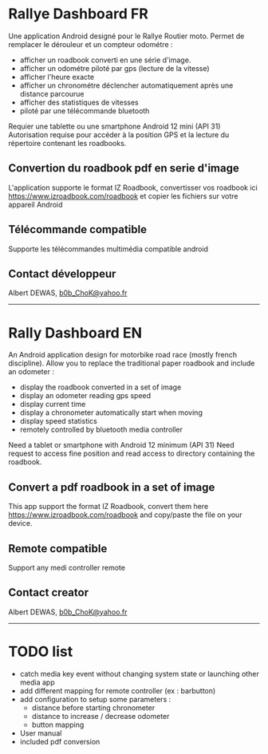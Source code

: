 # Rallye Dashboard FR

Une application Android designé pour le Rallye Routier moto.
Permet de remplacer le dérouleur et un compteur odométre :
- afficher un roadbook converti en une série d'image.
- afficher un odométre piloté par gps (lecture de la vitesse)
- afficher l'heure exacte
- afficher un chronométre déclencher automatiquement après une distance parcourue
- afficher des statistiques de vitesses
- piloté par une télécommande bluetooth

Requier une tablette ou une smartphone Android 12 mini (API 31)
Autorisation requise pour accéder à la position GPS et la lecture du répertoire contenant les roadbooks.

## Convertion du roadbook pdf en serie d'image
L'application supporte le format IZ Roadbook, convertisser vos roadbook ici https://www.izroadbook.com/roadbook et copier les fichiers sur votre appareil Android

## Télécommande compatible
Supporte les télécommandes multimédia compatible android

## Contact développeur
Albert DEWAS, b0b_ChoK@yahoo.fr

--------------------------------------------------------

# Rally Dashboard EN

An Android application design for motorbike road race (mostly french discipline). 
Allow you to replace the traditional paper roadbook and include an odometer :
- display the roadbook converted in a set of image
- display an odometer reading gps speed
- display current time
- display a chronometer automatically start when moving
- display speed statistics
- remotely controlled by bluetooth media controller

Need a tablet or smartphone with Android 12 minimum (API 31)
Need request to access fine position and read access to directory containing the roadbook.

## Convert a pdf roadbook in a set of image
This app support the format IZ Roadbook, convert them here https://www.izroadbook.com/roadbook and copy/paste the file on your device.

## Remote compatible
Support any medi controller remote

## Contact creator
Albert DEWAS, b0b_ChoK@yahoo.fr

--------------------------------------------------------

# TODO list
- catch media key event without changing system state or launching other media app
- add different mapping for remote controller (ex : barbutton)
- add configuration to setup some parameters :
  - distance before starting chronometer
  - distance to increase / decrease odometer
  - button mapping
- User manual
- included pdf conversion
